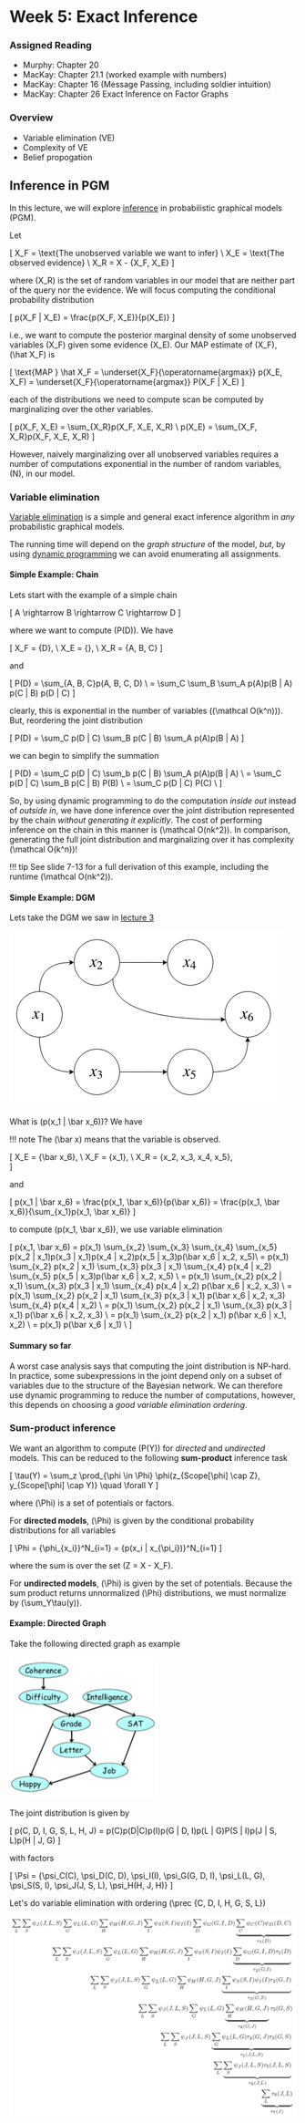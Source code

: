# Week 5: Exact Inference

### Assigned Reading

- Murphy: Chapter 20
- MacKay: Chapter 21.1 (worked example with numbers)
- MacKay: Chapter 16 (Message Passing, including soldier intuition)
- MacKay: Chapter 26 Exact Inference on Factor Graphs

### Overview

- Variable elimination (VE)
- Complexity of VE
- Belief propogation

## Inference in PGM

In this lecture, we will explore [inference](https://en.wikipedia.org/wiki/Statistical_inference) in probabilistic graphical models (PGM).

Let

\[
X_F = \text{The unobserved variable we want to infer} \\
X_E = \text{The observed evidence} \\
X_R = X - \{X_F, X_E\}
\]

where \(X_R\) is the set of random variables in our model that are neither part of the query nor the evidence. We will focus computing the conditional probability distribution

\[
p(X_F | X_E) = \frac{p(X_F, X_E)}{p(X_E)}
\]

i.e., we want to compute the posterior marginal density of some unobserved variables \(X_F\) given some evidence \(X_E\). Our MAP estimate of \(X_F\), \(\hat X_F\) is

\[
\text{MAP } \hat X_F = \underset{X_F}{\operatorname{argmax}} p(X_E, X_F) = \underset{X_F}{\operatorname{argmax}} P(X_F | X_E)
\]

each of the distributions we need to compute scan be computed by marginalizing over the other variables.

\[
p(X_F, X_E) = \sum_{X_R}p(X_F, X_E, X_R) \\
p(X_E) = \sum_{X_F, X_R}p(X_F, X_E, X_R)
\]

However, naively marginalizing over all unobserved variables requires a number of computations exponential in the number of random variables, \(N\), in our model.

### Variable elimination

[Variable elimination](https://en.wikipedia.org/wiki/Variable_elimination) is a simple and general exact inference algorithm in _any_ probabilistic graphical models.

The running time will depend on the _graph structure_ of the model, _but_, by using [dynamic programming](https://en.wikipedia.org/wiki/Dynamic_programming) we can avoid enumerating all assignments.

#### Simple Example: Chain

Lets start with the example of a simple chain

\[
A \rightarrow B \rightarrow C \rightarrow D
\]

where we want to compute \(P(D)\). We have

\[
X_F = \{D\}, \ X_E = \{\}, \ X_R = \{A, B, C\}
\]

and

\[
P(D) = \sum_{A, B, C}p(A, B, C, D) \\
= \sum_C \sum_B \sum_A p(A)p(B | A) p(C | B) p(D | C)
\]

clearly, this is exponential in the number of variables (\(\mathcal O(k^n)\)). But, reordering the joint distribution

\[
P(D) = \sum_C p(D | C) \sum_B p(C | B) \sum_A p(A)p(B | A)
\]

we can begin to simplify the summation

\[
P(D) = \sum_C p(D | C) \sum_b p(C | B) \sum_A p(A)p(B | A) \\
= \sum_C p(D | C) \sum_B p(C | B) P(B) \\
= \sum_C p(D | C) P(C) \\
\]

So, by using dynamic programming to do the computation _inside out_ instead of _outside in_, we have done inference over the joint distribution represented by the chain _without generating it explicitly_. The cost of performing inference on the chain in this manner is \(\mathcal O(nk^2)\). In comparison, generating the full joint distribution and marginalizing over it has complexity \(\mathcal O(k^n)\)!

!!! tip
    See slide 7-13 for a full derivation of this example, including the runtime \(\mathcal O(nk^2)\).

#### Simple Example: DGM

Lets take the DGM we saw in [lecture 3](../week_3/#independence-assumptions-on-dagms)

![](../img/lecture_3_3.png)

What is \(p(x_1 | \bar x_6)\)? We have

!!! note
    The \(\bar x\) means that the variable is observed.

\[
X_E = \{\bar x_6\}, \ X_F = \{x_1\}, \ X_R = \{x_2, x_3, x_4, x_5\}, \
\]

and

\[
p(x_1 | \bar x_6) = \frac{p(x_1, \bar x_6)}{p(\bar x_6)} =  \frac{p(x_1, \bar x_6)}{\sum_{x_1}p(x_1, \bar x_6)}
\]



to compute \(p(x_1, \bar x_6)\), we use variable elimination

\[
p(x_1, \bar x_6) = p(x_1) \sum_{x_2} \sum_{x_3} \sum_{x_4} \sum_{x_5} p(x_2 | x_1)p(x_3 | x_1)p(x_4 | x_2)p(x_5 | x_3)p(\bar x_6 | x_2, x_5)\\
= p(x_1) \sum_{x_2} p(x_2 | x_1) \sum_{x_3} p(x_3 | x_1) \sum_{x_4} p(x_4 | x_2) \sum_{x_5} p(x_5 | x_3)p(\bar x_6 | x_2, x_5) \\
= p(x_1)  \sum_{x_2} p(x_2 | x_1) \sum_{x_3} p(x_3 | x_1) \sum_{x_4} p(x_4 | x_2) p(\bar x_6 | x_2, x_3) \\
= p(x_1)  \sum_{x_2} p(x_2 | x_1) \sum_{x_3} p(x_3 | x_1) p(\bar x_6 | x_2, x_3) \sum_{x_4} p(x_4 | x_2)  \\
= p(x_1) \sum_{x_2} p(x_2 | x_1) \sum_{x_3} p(x_3 | x_1) p(\bar x_6 | x_2, x_3) \\
= p(x_1) \sum_{x_2} p(x_2 | x_1) p(\bar x_6 | x_1, x_2) \\
= p(x_1) p(\bar x_6 | x_1) \\
\]

#### Summary so far

A worst case analysis says that computing the joint distribution is NP-hard. In practice, some subexpressions in the joint depend only on a subset of variables due to the structure of the Bayesian network. We can therefore use dynamic programming to reduce the number of computations, however, this depends on choosing a _good variable elimination ordering_.

### Sum-product inference

We want an algorithm to compute \(P(Y)\) for _directed_ and _undirected_ models. This can be reduced to the following **sum-product** inference task

\[
\tau(Y) = \sum_z \prod_{\phi \in \Phi} \phi(z_{Scope[\phi] \cap Z}, y_{Scope[\phi] \cap Y)} \quad \forall Y
\]

where \(\Phi\) is a set of potentials or factors.

For __directed models__, \(\Phi\) is given by the conditional probability distributions for all variables

\[
\Phi = \{\phi_{x_i}\}^N_{i=1} = \{p(x_i | x_{\pi_i})\}^N_{i=1}
\]

where the sum is over the set \(Z = X - X_F\).

For __undirected models__, \(\Phi\) is given by the set of potentials. Because the sum product returns unnormalized \(\Phi\) distributions, we must normalize by \(\sum_Y\tau(y)\).

#### Example: Directed Graph

Take the following directed graph as example

![](../img/lecture_5_1.png)

The joint distribution is given by

\[
p(C, D, I, G, S, L, H, J) = p(C)p(D|C)p(I)p(G | D, I)p(L | G)P(S | I)p(J | S, L)p(H | J, G)
\]

with factors

\[
\Psi = \{\psi_C(C), \psi_D(C, D), \psi_I(I), \psi_G(G, D, I), \psi_L(L, G), \psi_S(S, I), \psi_J(J, S, L), \psi_H(H, J, H)\}
\]

Let's do variable elimination with ordering \(\prec \{C, D, I, H, G, S, L\}\)

![](../img/lecture_5_2.png)
